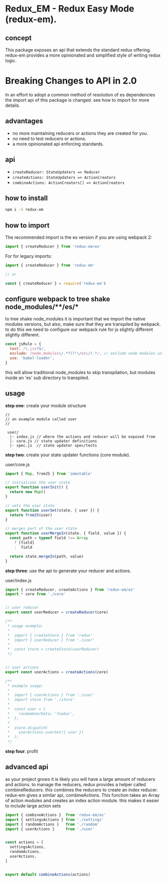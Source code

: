 # Redux_EM - Redux Easy Mode (redux-em).

## concept
This package exposes an api that extends the standard
redux offering. redux-em provides a more opinionated
and simplified style of writing redux logic.

# Breaking Changes to API in 2.0
In an effort to adopt a common method of resolution of
es dependencies the import api of this package is changed.
see how to import for more details.

## advantages
- no more maintaining reducers or actions they are created for you.
- no need to test reducers or actions.
- a more opinionated api enforcing standards.

## api
- ```createReducer: StateUpdaters => Reducer```
- ```createActions: StateUpdaters => ActionCreators```
- ```combineActions: ActionCreators[] => ActionCreators```

## how to install
```sh
npm i -S redux-em
```

## how to import
The recommended import is the es version if you are using webpack 2:

```javascript
import { createReducer } from 'redux-em/es'
```

For for legacy imports:
```javascript
import { createReducer } from 'redux-em'

// or

const { createReducer } = require('redux-em')
```

## configure webpack to tree shake node_modules/**/es/*

to tree shake node_modules it is important that we import the native modules versions, but
also, make sure that they are transpiled by webpack. to do this we need to configure our webpack
rule for js slightly different slightly different.

```javascript
const jsRule = {
  test: /\.jsx?$/,
  exclude: /node_modules\/.*?(?!\/es\/).*/, // exclude node modules unless inside a 'es' sub directory
  use: 'babel-loader',
}
```

this will allow traditional node_modules to skip transpilation, but modules inside an 'es'
sub directory to transpiled.

## usage

**step one**: create your module structure

```
//
// an example module called user
//

 user/
  |- index.js // where the actions and reducer will be exposed from
  |- core.js // state updater definitions
  |- spec.js  // state updater spec/tests

```

**step two**: create your state updater functions (core module).

user/core.js

```javascript
import { Map, fromJS } from 'immutable'

// initialises the user state
export function userInit() {
  return new Map()
}

// sets the user state
export function userSet(state, { user }) {
  return fromJS(user)
}

// merges part of the user state
export function userMergeIn(state, { field, value }) {
  const path = typeof field !== Array
    ? [field]
    :  field

  return state.mergeIn(path, value)
}

```
**step three**: use the api to generate your reducer and actions.

user/index.js
```javascript
import { createReducer, createActions } from 'redux-em/es'
import * core from './core'


// user reducer
export const userReducer = createReducer(core)

/**
 * usage example:
 *
 *  import { createStore } from 'redux'
 *  import { userReducer } from './user'
 *
 *  const store = createStore(userReducer)
 */


// user actions
export const userActions = createActions(core)

/**
 * example usage:
 *
 *  import { userActions } from './user'
 *  import store from './store'
 *
 *  const user = {
 *    randomUserData: 'foobar',
 *  };
 *
 *  store.dispatch(
 *    userActions.userSet({ user })
 *  );
 */

```

**step four**: profit


## advanced api

as your project grows it is likely you will have a large amount of reducers
and actions. to manage the reducers, redux provides a helper called
combineReducers. this combines the reducers to create an index reducer.
redux-em gives a similar api, combineActions. This function takes an Array
of action modules and creates an index action module. this makes it
easier to include large action sets

```javascript
import { combineActions }  from 'redux-em/es'
import { settingsActions } from './settings'
import { randomActions }   from './random'
import { userActions }     from './user'


const actions = [
  settingsActions,
  randomActions,
  userActions,
]


export default combineActions(actions)
```





